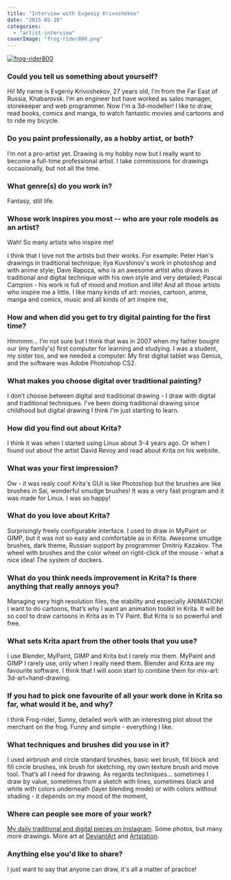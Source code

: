 ```yaml
---
title: "Interview with Evgeniy Krivoshekov"
date: "2015-05-18"
categories: 
  - "artist-interview"
coverImage: "frog-rider800.png"
---
```


[![frog-rider800](/images/posts/2015/frog-rider800.png)](/images/posts/2015/frog-rider.png)

### Could you tell us something about yourself?

Hi! My name is Evgeniy Krivoshekov, 27 years old, I’m from the Far East of Russia, Khabarovsk. I’m an engineer but have worked as sales manager, storekeeper and web programmer. Now I'm a 3d-modeller! I like to draw, read books, comics and manga, to watch fantastic movies and cartoons and to ride my bicycle.

### Do you paint professionally, as a hobby artist, or both?

I’m not a pro-artist yet. Drawing is my hobby now but I really want to become a full-time professional artist. I take commissions for drawings occasionally, but not all the time.

### What genre(s) do you work in?

Fantasy, still life.

### Whose work inspires you most -- who are your role models as an artist?

Wah! So many artists who inspire me!

I think that I love not the artists but their works. For example: Peter Han's drawings in traditional technique; Ilya Kuvshinov's work in photoshop and with anime style; Dave Rapoza, who is an awesome artist who draws in traditional and digital technique with his own style and very detailed; Pascal Campion - his work is full of mood and motion and life! And all those artists who inspire me a little. I like many kinds of art: movies, cartoon, anime, manga and comics, music and all kinds of art inspire me,

### How and when did you get to try digital painting for the first time?

Hmmmm… I’m not sure but I think that was in 2007 when my father bought our (my family's) first computer for learning and studying. I was a student, my sister too, and we needed a computer. My first digital tablet was Genius, and the software was Adobe Photoshop CS2.

### What makes you choose digital over traditional painting?

I don’t choose between digital and traditional drawing - I draw with digital and traditional techniques. I've been doing traditional drawing since childhood but digital drawing I think I'm just starting to learn.

### How did you find out about Krita?

I think it was when I started using Linux about 3-4 years ago. Or when I found out about the artist David Revoy and read about Krita on his website.

### What was your first impression?

Ow - it was realy cool! Krita's GUI is like Photoshop but the brushes are like brushes in Sai, wonderful smudge brushes! It was a very fast program and it was made for Linux. I was so happy!

### What do you love about Krita?

Surprisingly freely configurable interface. I used to draw in MyPaint or GIMP, but it was not so easy and comfortable as in Krita. Awesome smudge brushes, dark theme, Russian support by programmer Dmitriy Kazakov. The wheel with brushes and the color wheel on right-click of the mouse - what a nice idea! The system of dockers.

### What do you think needs improvement in Krita? Is there anything that really annoys you?

Managing very high resolution files, the stability and especially ANIMATION! I want to do cartoons, that’s why I want an animation toolkit in Krita. It will be so cool to draw cartoons in Krita as in TV Paint. But Krita is so powerful and free.

### What sets Krita apart from the other tools that you use?

I use Blender, MyPaint, GIMP and Krita but I rarely mix them. MyPaint and GIMP I rarely use, only when I really need them. Blender and Krita are my favourite software. I think that I will soon start to combine them for mix-art: 3d-art+hand-drawing.

### If you had to pick one favourite of all your work done in Krita so far, what would it be, and why?

I think Frog-rider, Sunny, detailed work with an interesting plot about the merchant on the frog. Funny and simple - everything I like.

### What techniques and brushes did you use in it?

I used airbrush and circle standard brushes, basic wet brush, fill block and fill circle brushes, ink brush for sketching, my own texture brush and move tool. That’s all I need for drawing. As regards techniques… sometimes I draw by value, sometimes from a sketch with lines, sometimes black and white with colors underneath (layer blending mode) or with colors without shading - it depends on my mood of the moment,

### Where can people see more of your work?

[My daily traditional and digital pieces on Instagram](https://instagram.com/schekobon/). Some photos, but many more drawings. More art at [DeviantArt](http://schekobon.deviantart.com/) and [Artstation](https://www.artstation.com/artist/schekobon).

### Anything else you'd like to share?

I just want to say that anyone can draw, it's all a matter of practice!
